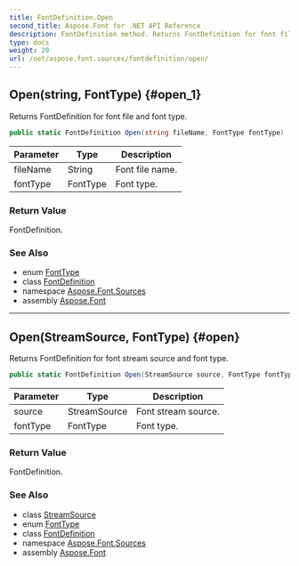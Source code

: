 ```yaml
---
title: FontDefinition.Open
second_title: Aspose.Font for .NET API Reference
description: FontDefinition method. Returns FontDefinition for font file and font type
type: docs
weight: 20
url: /net/aspose.font.sources/fontdefinition/open/
---
```

## Open(string, FontType) {#open_1}

Returns FontDefinition for font file and font type.

```csharp
public static FontDefinition Open(string fileName, FontType fontType)
```

| Parameter | Type | Description |
| --- | --- | --- |
| fileName | String | Font file name. |
| fontType | FontType | Font type. |

### Return Value

FontDefinition.

### See Also

* enum [FontType](../../../aspose.font/fonttype/)
* class [FontDefinition](../)
* namespace [Aspose.Font.Sources](../../../aspose.font.sources/)
* assembly [Aspose.Font](../../../)

---

## Open(StreamSource, FontType) {#open}

Returns FontDefinition for font stream source and font type.

```csharp
public static FontDefinition Open(StreamSource source, FontType fontType)
```

| Parameter | Type | Description |
| --- | --- | --- |
| source | StreamSource | Font stream source. |
| fontType | FontType | Font type. |

### Return Value

FontDefinition.

### See Also

* class [StreamSource](../../streamsource/)
* enum [FontType](../../../aspose.font/fonttype/)
* class [FontDefinition](../)
* namespace [Aspose.Font.Sources](../../../aspose.font.sources/)
* assembly [Aspose.Font](../../../)


